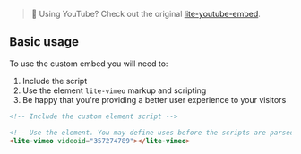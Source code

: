 > 🙋 Using YouTube? Check out the original [lite-youtube-embed](https://github.com/paulirish/lite-youtube-embed).  


## Basic usage

To use the custom embed you will need to:

1. Include the script
1. Use the element `lite-vimeo` markup and scripting
1. Be happy that you're providing a better user experience to your visitors

```html
<!-- Include the custom element script -->

<!-- Use the element. You may define uses before the scripts are parsed and executed. -->
<lite-vimeo videoid="357274789"></lite-vimeo>
```


